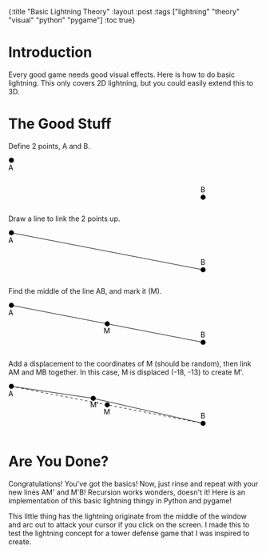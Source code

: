 {:title "Basic Lightning Theory"
 :layout :post
 :tags  ["lightning" "theory" "visual" "python" "pygame"]
 :toc true}

Introduction
============

Every good game needs good visual effects. Here is how to do basic lightning.
This only covers 2D lightning, but you could easily extend this to 3D.

The Good Stuff
==============

Define 2 points, A and B.

<svg width="400" height="100">
    <circle cx="6" cy="6" r="5" stroke-width="0" stroke="black" fill="black" />
    <circle cx="390" cy="80" r="5" stroke-width="0" stroke="black" fill="black" />
    <text fill="#000" x="0" y="26">A</text>
    <text fill="#000" x="385" y="70">B</text>
    Sorry, your browser does not support inline SVG.
</svg>

Draw a line to link the 2 points up.

<svg width="400" height="100">
    <circle cx="6" cy="6" r="5" stroke-width="0" fill="black" />
    <circle cx="390" cy="80" r="5" stroke-width="0" fill="black" />
    <line x1="6" y1="6" x2="390" y2="80" stroke-width="1" stroke="black" />
    <text fill="#000" x="0" y="26">A</text>
    <text fill="#000" x="385" y="70">B</text>
    Sorry, your browser does not support inline SVG.
</svg>

Find the middle of the line AB, and mark it (M).

<svg width="400" height="100">
    <circle cx="6" cy="6" r="5" stroke-width="0" fill="black" />
    <circle cx="390" cy="80" r="5" stroke-width="0" fill="black" />
    <circle cx="198" cy="43" r="5" stroke-width="0" fill="black" />
    <line x1="6" y1="6" x2="390" y2="80" stroke-width="1" stroke="black" />
    <text fill="#000" x="0" y="26">A</text>
    <text fill="#000" x="385" y="70">B</text>
    <text fill="#000" x="191" y="62">M</text>
    Sorry, your browser does not support inline SVG.
</svg>

Add a displacement to the coordinates of M (should be random), then link AM and MB together. In this case, M is displaced
(-18, -13) to create M'.

<svg width="400" height="100">
    <circle cx="6" cy="6" r="5" stroke-width="0" fill="black" />
    <circle cx="390" cy="80" r="5" stroke-width="0" fill="black" />
    <circle cx="198" cy="43" r="5" stroke-width="0" fill="black" />
    <circle cx="170" cy="30" r="5" stroke-width="0" fill="black" />
    <line x1="6" y1="6" x2="170" y2="30" stroke-width="1" stroke="black" />
    <line x1="170" y1="30" x2="390" y2="80" stroke-width="1" stroke="black" />
    <line x1="6" y1="6" x2="390" y2="80" stroke-dasharray="5,5" stroke-width="1" stroke="black" />
    <text fill="#000" x="0" y="26">A</text>
    <text fill="#000" x="385" y="70">B</text>
    <text fill="#000" x="191" y="62">M</text>
    <text fill="#000" x="164" y="48">M'</text>
    Sorry, your browser does not support inline SVG.
</svg>

Are You Done?
=============

Congratulations! You've got the basics! Now, just rinse and repeat with your new
lines AM' and M'B! Recursion works wonders, doesn't it! Here is an
implementation of this basic lightning thingy in Python and pygame!

<script src="https://gist.github.com/cheukyin699/f73c0bf96304ffb18d38.js"></script>

This little thing has the lightning originate from the middle of the window and
arc out to attack your cursor if you click on the screen. I made this to test
the lightning concept for a tower defense game that I was inspired to create.
